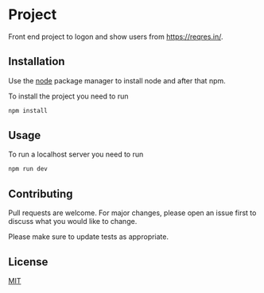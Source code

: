 # Project

Front end project to logon and show users from https://reqres.in/.

## Installation

Use the  [node](https://nodejs.org/en/download/) package manager to install node and after that npm.

To install the project you need to run

```bash
npm install
```

## Usage

To run a localhost server you need to run

```bash
npm run dev
```

## Contributing
Pull requests are welcome. For major changes, please open an issue first to discuss what you would like to change.

Please make sure to update tests as appropriate.

## License
[MIT](https://choosealicense.com/licenses/mit/)